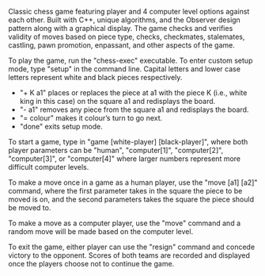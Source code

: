 Classic chess game featuring player and 4 computer level options against each other. Built with C++, unique algorithms, and the Observer design pattern along with a graphical display. The game checks and verifies validity of moves based on piece type, checks, checkmates, stalemates, castling, pawn promotion, enpassant, and other aspects of the game.

To play the game, run the "chess-exec" executable. To enter custom setup mode, type "setup" in the command line. Capital letters and lower case letters represent white and black pieces respectively. 
- "+ K a1" places or replaces the piece at a1 with the piece K (i.e., white king in this case) on the square a1 and redisplays the board.
- "- a1" removes any piece from the square a1 and redisplays the board.
- "= colour" makes it colour’s turn to go next.
- "done" exits setup mode.

To start a game, type in "game [white-player] [black-player]", where both player parameters can be "human", "computer[1]", "computer[2]", "computer[3]", or "computer[4]" where larger numbers represent more difficult computer levels.

To make a move once in a game as a human player, use the "move [a1] [a2]" command, where the first parameter takes in the square the piece to be moved is on, and the second parameters takes the square the piece should be moved to.

To make a move as a computer player, use the "move" command and a random move will be made based on the computer level.

To exit the game, either player can use the "resign" command and concede victory to the opponent.
Scores of both teams are recorded and displayed once the players choose not to continue the game.

